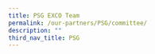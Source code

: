 ```yaml
---
title: PSG EXCO Team
permalink: /our-partners/PSG/committee/
description: ""
third_nav_title: PSG
---
```


